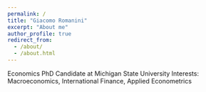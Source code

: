 ```yaml
---
permalink: /
title: "Giacomo Romanini"
excerpt: "About me"
author_profile: true
redirect_from: 
  - /about/
  - /about.html
---
```


Economics PhD Candidate at Michigan State University
Interests: Macroeconomics, International Finance, Applied Econometrics


